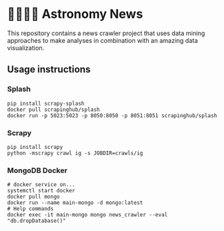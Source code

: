 # :telescope::new_moon::stars::newspaper: Astronomy News

This repository contains a news crawler project that uses data mining approaches to make analyses in combination with an amazing data visualization.

## Usage instructions
### Splash
				
	pip install scrapy-splash
	docker pull scrapinghub/splash
	docker run -p 5023:5023 -p 8050:8050 -p 8051:8051 scrapinghub/splash

### Scrapy

	pip install scrapy
	python -mscrapy crawl ig -s JOBDIR=crawls/ig

### MongoDB Docker 

	# docker service on...
	systemctl start docker
	docker pull mongo
	docker run --name main-mongo -d mongo:latest
	# Help commands
	docker exec -it main-mongo mongo news_crawler --eval "db.dropDatabase()"
